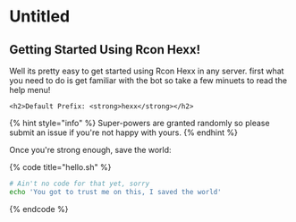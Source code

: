 # Untitled

## Getting Started Using Rcon Hexx!

Well its pretty easy to get started using Rcon Hexx in any server. first what you need to do is get familiar with the bot so take a few minuets to read the help menu! 

```markup
<h2>Default Prefix: <strong>hexx</strong></h2>
```

{% hint style="info" %}
 Super-powers are granted randomly so please submit an issue if you're not happy with yours.
{% endhint %}

Once you're strong enough, save the world:

{% code title="hello.sh" %}
```bash
# Ain't no code for that yet, sorry
echo 'You got to trust me on this, I saved the world'
```
{% endcode %}



